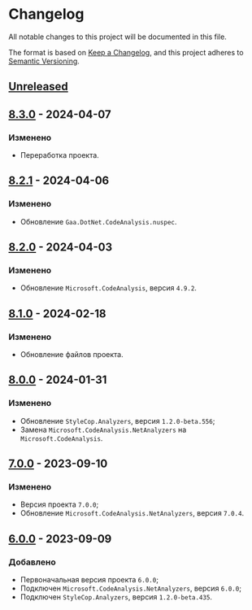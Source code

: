 # Changelog

All notable changes to this project will be documented in this file.

The format is based on [Keep a Changelog](http://keepachangelog.com/ru/1.0.0/), and this project adheres
to [Semantic Versioning](https://semver.org/lang/ru/spec/v2.0.0.html).

## [Unreleased]

## [8.3.0] - 2024-04-07

### Изменено

- Переработка проекта.

## [8.2.1] - 2024-04-06

### Изменено

- Обновление `Gaa.DotNet.CodeAnalysis.nuspec`.

## [8.2.0] - 2024-04-03

### Изменено

- Обновление `Microsoft.CodeAnalysis`, версия `4.9.2`.

## [8.1.0] - 2024-02-18

### Изменено

- Обновление файлов проекта.

## [8.0.0] - 2024-01-31

### Изменено

- Обновление `StyleCop.Analyzers`, версия `1.2.0-beta.556`;
- Замена `Microsoft.CodeAnalysis.NetAnalyzers` на `Microsoft.CodeAnalysis`.

## [7.0.0] - 2023-09-10

### Изменено

- Версия проекта `7.0.0`;
- Обновление `Microsoft.CodeAnalysis.NetAnalyzers`, версия `7.0.4`.

## [6.0.0] - 2023-09-09

### Добавлено

- Первоначальная версия проекта `6.0.0`;
- Подключен `Microsoft.CodeAnalysis.NetAnalyzers`, версия `6.0.0`;
- Подключен `StyleCop.Analyzers`, версия `1.2.0-beta.435`.

[Unreleased]: https://github.com/g-aa/gaa-dotnet-code-analysis/compare/release-v8.3.0...main

[8.3.0]: https://github.com/g-aa/gaa-dotnet-code-analysis/compare/release-v8.2.1...release-v8.3.0

[8.2.1]: https://github.com/g-aa/gaa-dotnet-code-analysis/compare/release-v8.2.0...release-v8.2.1

[8.2.0]: https://github.com/g-aa/gaa-dotnet-code-analysis/compare/release-v8.1.0...release-v8.2.0

[8.1.0]: https://github.com/g-aa/gaa-dotnet-code-analysis/compare/release-v8.0.0...release-v8.1.0

[8.0.0]: https://github.com/g-aa/gaa-dotnet-code-analysis/compare/release-v7.0.0...release-v8.0.0

[7.0.0]: https://github.com/g-aa/gaa-dotnet-code-analysis/compare/release-v6.0.0...release-v7.0.0

[6.0.0]: https://github.com/g-aa/gaa-dotnet-code-analysis/releases/tag/release-v6.0.0